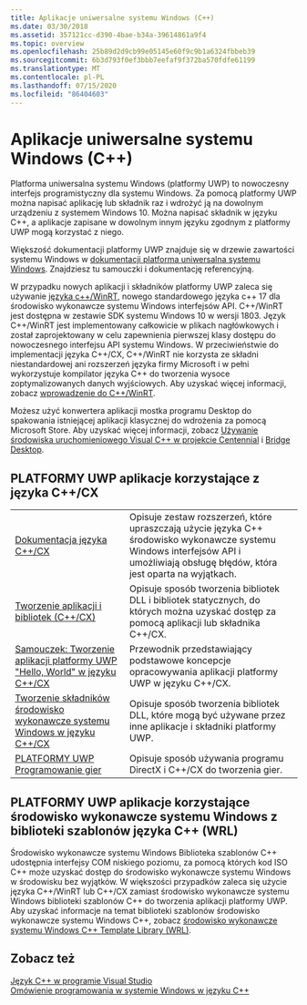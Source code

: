 ```yaml
---
title: Aplikacje uniwersalne systemu Windows (C++)
ms.date: 03/30/2018
ms.assetid: 357121cc-d390-4bae-b34a-39614861a9f4
ms.topic: overview
ms.openlocfilehash: 25b89d2d9cb99e05145e60f9c9b1a6324fbbeb39
ms.sourcegitcommit: 6b3d793f0ef3bbb7eefaf9f372ba570fdfe61199
ms.translationtype: MT
ms.contentlocale: pl-PL
ms.lasthandoff: 07/15/2020
ms.locfileid: "86404603"
---
```

# <a name="universal-windows-apps-c"></a>Aplikacje uniwersalne systemu Windows (C++)

Platforma uniwersalna systemu Windows (platformy UWP) to nowoczesny interfejs programistyczny dla systemu Windows. Za pomocą platformy UWP można napisać aplikację lub składnik raz i wdrożyć ją na dowolnym urządzeniu z systemem Windows 10. Można napisać składnik w języku C++, a aplikacje zapisane w dowolnym innym języku zgodnym z platformy UWP mogą korzystać z niego.

Większość dokumentacji platformy UWP znajduje się w drzewie zawartości systemu Windows w [dokumentacji platforma uniwersalna systemu Windows](/windows/uwp/). Znajdziesz tu samouczki i dokumentację referencyjną.

W przypadku nowych aplikacji i składników platformy UWP zaleca się używanie [języka c++/WinRT](/windows/uwp/cpp-and-winrt-apis/), nowego standardowego języka c++ 17 dla środowisko wykonawcze systemu Windows interfejsów API. C++/WinRT jest dostępna w zestawie SDK systemu Windows 10 w wersji 1803. Język C++/WinRT jest implementowany całkowicie w plikach nagłówkowych i został zaprojektowany w celu zapewnienia pierwszej klasy dostępu do nowoczesnego interfejsu API systemu Windows. W przeciwieństwie do implementacji języka C++/CX, C++/WinRT nie korzysta ze składni niestandardowej ani rozszerzeń języka firmy Microsoft i w pełni wykorzystuje kompilator języka C++ do tworzenia wysoce zoptymalizowanych danych wyjściowych. Aby uzyskać więcej informacji, zobacz [wprowadzenie do C++/WinRT](/windows/uwp/cpp-and-winrt-apis/intro-to-using-cpp-with-winrt).

Możesz użyć konwertera aplikacji mostka programu Desktop do spakowania istniejącej aplikacji klasycznej do wdrożenia za pomocą Microsoft Store. Aby uzyskać więcej informacji, zobacz [Używanie środowiska uruchomieniowego Visual C++ w projekcie Centennial](https://devblogs.microsoft.com/cppblog/using-visual-c-runtime-in-centennial-project/) i [Bridge Desktop](/windows/uwp/porting/desktop-to-uwp-root).

## <a name="uwp-apps-that-use-ccx"></a>PLATFORMY UWP aplikacje korzystające z języka C++/CX

|||
|-|-|
|[Dokumentacja języka C++/CX](visual-c-language-reference-c-cx.md)|Opisuje zestaw rozszerzeń, które upraszczają użycie języka C++ środowisko wykonawcze systemu Windows interfejsów API i umożliwiają obsługę błędów, która jest oparta na wyjątkach.|
|[Tworzenie aplikacji i bibliotek (C++/CX)](building-apps-and-libraries-c-cx.md)|Opisuje sposób tworzenia bibliotek DLL i bibliotek statycznych, do których można uzyskać dostęp za pomocą aplikacji lub składnika C++/CX.|
|[Samouczek: Tworzenie aplikacji platformy UWP "Hello, World" w języku C++/CX](/windows/uwp/get-started/create-a-basic-windows-10-app-in-cpp)|Przewodnik przedstawiający podstawowe koncepcje opracowywania aplikacji platformy UWP w języku C++/CX. |
|[Tworzenie składników środowisko wykonawcze systemu Windows w języku C++/CX](/windows/uwp/winrt-components/creating-windows-runtime-components-in-cpp)|Opisuje sposób tworzenia bibliotek DLL, które mogą być używane przez inne aplikacje i składniki platformy UWP.|
|[PLATFORMY UWP Programowanie gier](/windows/uwp/gaming/)|Opisuje sposób używania programu DirectX i C++/CX do tworzenia gier.|

## <a name="uwp-apps-that-use-the-windows-runtime-c-template-library-wrl"></a>PLATFORMY UWP aplikacje korzystające środowisko wykonawcze systemu Windows z biblioteki szablonów języka C++ (WRL)

Środowisko wykonawcze systemu Windows Biblioteka szablonów C++ udostępnia interfejsy COM niskiego poziomu, za pomocą których kod ISO C++ może uzyskać dostęp do środowisko wykonawcze systemu Windows w środowisku bez wyjątków. W większości przypadków zaleca się użycie języka C++/WinRT lub C++/CX zamiast środowisko wykonawcze systemu Windows biblioteki szablonów C++ do tworzenia aplikacji platformy UWP. Aby uzyskać informacje na temat biblioteki szablonów środowisko wykonawcze systemu Windows C++, zobacz [środowisko wykonawcze systemu Windows C++ Template Library (WRL)](wrl/windows-runtime-cpp-template-library-wrl.md).

## <a name="see-also"></a>Zobacz też

[Język C++ w programie Visual Studio](../overview/visual-cpp-in-visual-studio.md)<br/>
[Omówienie programowania w systemie Windows w języku C++](../windows/overview-of-windows-programming-in-cpp.md)<br/>
